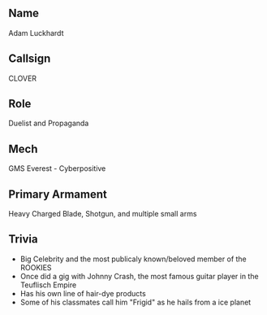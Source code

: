 ## Name
Adam Luckhardt

## Callsign
CLOVER

## Role
Duelist and Propaganda 

## Mech
GMS Everest - Cyberpositive

## Primary Armament
Heavy Charged Blade, Shotgun, and multiple small arms

## Trivia

* Big Celebrity and the most publicaly known/beloved member of the ROOKIES
* Once did a gig with Johnny Crash, the most famous guitar player in the Teuflisch Empire
* Has his own line of hair-dye products
* Some of his classmates call him "Frigid" as he hails from a ice planet
